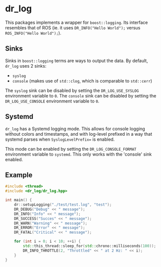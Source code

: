 # dr_log

This packages implements a wrapper for `boost::logging`.
Its interface resembles that of ROS (ie. it uses `DR_INFO("Hello World");` versus `ROS_INFO("Hello World");`).

## Sinks

Sinks in `boost::logging` terms are ways to output the data.
By default, `dr_log` uses 2 sinks:

- `syslog`
- `console` (makes use of `std::clog`, which is comparable to `std::cerr`)

The `syslog` sink can be disabled by setting the `DR_LOG_USE_SYSLOG` environment variable to `0`.
The `console` sink can be disabled by setting the `DR_LOG_USE_CONSOLE` environment variable to `0`.

## Systemd

`dr_log` has a Systemd logging mode. This allows for console logging without colors and timestamps,
and with log-level prefixed in a way that systemd parses when `SyslogLevelPrefix=` is enabled.

This mode can be enabled by setting the `DR_LOG_CONSOLE_FORMAT` environment variable to `systemd`.
This only works with the 'console' sink enabled.

## Example

```c++
#include <thread>
#include <dr_log/dr_log.hpp>

int main() {
	dr::setupLogging("./test/test.log", "test");
	DR_DEBUG("Debug" << " message");
	DR_INFO("Info" << " message");
	DR_SUCCESS("Succes" << " message");
	DR_WARN("Warning" << " message");
	DR_ERROR("Error" << " message");
	DR_FATAL("Critical" << " message");

	for (int i = 0; i < 10; ++i) {
		std::this_thread::sleep_for(std::chrono::milliseconds(100));
		DR_INFO_THROTTLE(2, "Throttled" << " at 2 Hz: " << i);
	}
}
```
